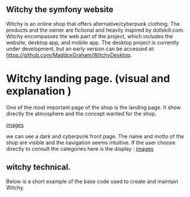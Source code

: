 ## Witchy the symfony website 

Witchy is an online shop that offers alternative/cyberpunk clothing. The products and the owner are fictional and heavily inspired by dollskill.com. Witchy encompasses the web part of the project, which includes the website, desktop app, and mobile app. The desktop project is currently under development, but an early version can be accessed at: https://github.com/MaddoxGraham/WitchyDesktop.

# Witchy landing page. (visual and explanation ) 

One of the most important page of the shop is the landing page. It show directly the atmosphere and the concept wanted for the shop. 

 [images](https://github.com/MaddoxGraham/PROJET_Witchy/blob/main/public/assets/medias/Capture%20d%E2%80%99%C3%A9cran%20du%202023-07-18%2012-15-10.png)

we can see a dark and cyberpunk front page. The name and motto of the shop are visible and the navigation seems intuitive. 
If the user choose directly to consult the categories  here is the display : 
[images](https://raw.githubusercontent.com/MaddoxGraham/PROJET_Witchy/main/public/assets/medias/Capture%20d%E2%80%99%C3%A9cran%20du%202023-07-18%2012-15-31.png)
## witchy technical. 

Below is a short example of the base code used to create and maintain Witchy.

